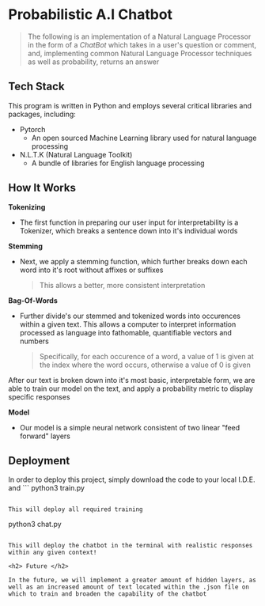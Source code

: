 # Probabilistic A.I Chatbot

> The following is an implementation of a Natural Language Processor in the form of a *ChatBot* which takes in a user's question or comment, and, implementing common Natural Language Processor techniques as well as probability, returns an answer

<h2> Tech Stack </h2>
This program is written in Python and employs several critical libraries and packages, including:

- Pytorch
  - An open sourced Machine Learning library used for natural language processing
- N.L.T.K (Natural Language Toolkit) 
  - A bundle of libraries for English language processing 
  
<h2> How It Works </h2>

**Tokenizing** 
- The first function in preparing our user input for interpretability is a Tokenizer, which breaks a sentence down into it's individual words

**Stemming**
- Next, we apply a stemming function, which further breaks down each word into it's root without affixes or suffixes
  > This allows a better, more consistent interpretation

**Bag-Of-Words**
- Further divide's our stemmed and tokenized words into occurences within a given text. This allows a computer to interpret information processed as language into fathomable, quantifiable vectors and numbers
  > Specifically, for each occurence of a word, a value of 1 is given at the index where the word occurs, otherwise a value of 0 is given

After our text is broken down into it's most basic, interpretable form, we are able to train our model on the text, and apply a probability metric to display specific responses

**Model**
- Our model is a simple neural network consistent of two linear "feed forward" layers

<h2> Deployment </h2>
In order to deploy this project, simply download the code to your local I.D.E. and
```
python3 train.py

```

This will deploy all required training 

```
python3 chat.py
```

This will deploy the chatbot in the terminal with realistic responses within any given context!

<h2> Future </h2>

In the future, we will implement a greater amount of hidden layers, as well as an increased amount of text located within the .json file on which to train and broaden the capability of the chatbot



  
 
